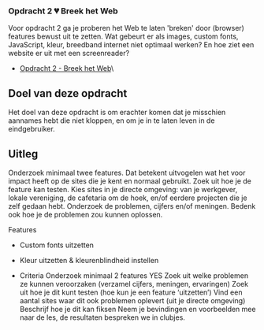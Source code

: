 ### Opdracht 2 💔 Breek het Web

Voor opdracht 2 ga je proberen het Web te laten 'breken' door (browser) features bewust uit te zetten. Wat gebeurt er als images, custom fonts, JavaScript, kleur, breedband internet niet optimaal werken? En hoe ziet een website er uit met een screenreader?

- [Opdracht 2 - Breek het Web](course/Opdracht2.md)\

## Doel van deze opdracht
Het doel van deze opdracht is om erachter komen dat je misschien aannames hebt die niet kloppen, en om je in te laten leven in de eindgebruiker.

## Uitleg
Onderzoek minimaal twee features. Dat betekent uitvogelen wat het voor impact heeft op de sites die je kent en normaal gebruikt. Zoek uit hoe je de feature kan testen. Kies sites in je directe omgeving: van je werkgever, lokale vereniging, de cafetaria om de hoek, en/of eerdere projecten die je zelf gedaan hebt. Onderzoek de problemen, cijfers en/of meningen. Bedenk ook hoe je de problemen zou kunnen oplossen.

Features
* Custom fonts uitzetten
* Kleur uitzetten & kleurenblindheid instellen


* Criteria
Onderzoek minimaal 2 features YES
Zoek uit welke problemen ze kunnen veroorzaken (verzamel cijfers, meningen, ervaringen)
Zoek uit hoe je dit kunt testen (hoe kun je een feature ‘uitzetten’)
Vind een aantal sites waar dit ook problemen oplevert (uit je directe omgeving)
Beschrijf hoe je dit kan fiksen
Neem je bevindingen en voorbeelden mee naar de les, de resultaten bespreken we in clubjes.
